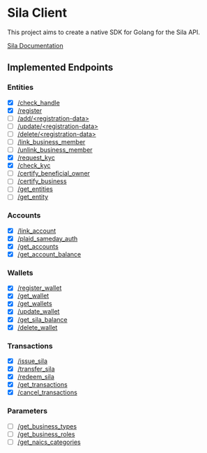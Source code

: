 # Sila Client

This project aims to create a native SDK for Golang for the Sila API.

[Sila Documentation](https://docs.silamoney.com)

## Implemented Endpoints

### Entities

* [x] [/check_handle](https://docs.silamoney.com/docs/check_handle)
* [x] [/register](https://docs.silamoney.com/docs/register)
* [ ] [/add/\<registration-data\>](https://docs.silamoney.com/docs/addregistration-data)
* [ ] [/update/\<registration-data\>](https://docs.silamoney.com/docs/updateregistration-data)
* [ ] [/delete/\<registration-data\>](https://docs.silamoney.com/docs/deleteregistration-data)
* [ ] [/link_business_member](https://docs.silamoney.com/docs/link_business_member)
* [ ] [/unlink_business_member](https://docs.silamoney.com/docs/unlink_business_member)
* [x] [/request_kyc](https://docs.silamoney.com/docs/request_kyc)
* [x] [/check_kyc](https://docs.silamoney.com/docs/check_kyc)
* [ ] [/certify_beneficial_owner](https://docs.silamoney.com/docs/certify_beneficial_owner)
* [ ] [/certify_business](https://docs.silamoney.com/docs/certify_business)
* [ ] [/get_entities](https://docs.silamoney.com/docs/get_entities)
* [ ] [/get_entity](https://docs.silamoney.com/docs/get_entity)

### Accounts

* [x] [/link_account](https://docs.silamoney.com/docs/link_account)
* [x] [/plaid_sameday_auth](https://docs.silamoney.com/docs/plaid_sameday_auth)
* [x] [/get_accounts](https://docs.silamoney.com/docs/get_accounts)
* [x] [/get_account_balance](https://docs.silamoney.com/docs/get_account_balance)

### Wallets

* [x] [/register_wallet](https://docs.silamoney.com/docs/register_wallet)
* [x] [/get_wallet](https://docs.silamoney.com/docs/get_wallet)
* [x] [/get_wallets](https://docs.silamoney.com/docs/get_wallets)
* [x] [/update_wallet](https://docs.silamoney.com/docs/update_wallet)
* [x] [/get_sila_balance](https://docs.silamoney.com/docs/get_sila_balance)
* [x] [/delete_wallet](https://docs.silamoney.com/docs/delete_wallet)

### Transactions

* [x] [/issue_sila](https://docs.silamoney.com/docs/issue_sila)
* [x] [/transfer_sila](https://docs.silamoney.com/docs/transfer_sila)
* [x] [/redeem_sila](https://docs.silamoney.com/docs/redeem_sila)
* [x] [/get_transactions](https://docs.silamoney.com/docs/get_transactions)
* [x] [/cancel_transactions](https://docs.silamoney.com/docs/cancel_transaction)

### Parameters

* [ ] [/get_business_types](https://docs.silamoney.com/docs/get_business_types)
* [ ] [/get_business_roles](https://docs.silamoney.com/docs/get_business_roles)
* [ ] [/get_naics_categories](https://docs.silamoney.com/docs/get_naics_categories)